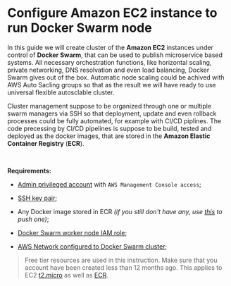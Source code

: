 # Configure Amazon EC2 instance to run Docker Swarm node

In this guide we will create cluster of the **Amazon EC2** instances under control of **Docker Swarm**, that can be used to publish microservice based systems. All necessary orchestration functions, like horizontal scaling, private networking, DNS resolvation and even load balancing, Docker Swarm gives out of the box. Automatic node scaling could be achived with AWS Auto Sacling groups so that as the result we will have ready to use universal flexible autosclable cluster.

Cluster management suppose to be organized through one or multiple swarm managers via SSH so that deployment, update and even rollback processes could be fully automated, for example with CI/CD piplines. The code precessing by CI/CD pipelines is suppose to be build, tested and deployed as the docker images, that are stored in the **Amazon Elastic Container Registry** (**ECR**).

<br>

**Requirements:**

- [Admin privileged account](https://github.com/tikhoplav/aws-gitlab-cicd/blob/master/aws-admin-iam.md) with `AWS Management Console access`;

- [SSH key pair](https://github.com/tikhoplav/aws-gitlab-cicd/blob/master/aws-ssh-key-pair.md);

- Any Docker image stored in ECR *(if you still don't have any, use [this](https://github.com/tikhoplav/aws-gitlab-cicd/blob/master/awscli-ecr-push-image.md) to push one)*;

- [Docker Swarm worker node IAM role](https://github.com/tikhoplav/aws-gitlab-cicd/blob/master/swarm-cluster-iam-ec2-role.md);

- [AWS Network configured to Docker Swarm cluster](https://github.com/tikhoplav/aws-gitlab-cicd/blob/master/swarm-cluster-network.md);

> Free tier resources are used in this instruction. Make sure that you account have been created less than 12 months ago. This applies to EC2 [t2.micro](https://aws.amazon.com/free/?all-free-tier.sort-by=item.additionalFields.SortRank&all-free-tier.sort-order=asc&all-free-tier.q=t2.micro&all-free-tier.q_operator=AND) as well as [ECR](https://aws.amazon.com/ecr/pricing/).